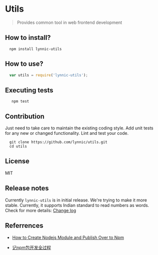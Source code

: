 Utils
===
> Provides common tool in web frontend development

## How to install?

```shell
  npm install lynnic-utils
```

## How to use?

```js
  var utils = require('lynnic-utils');
 ```

## Executing tests

```shell
   npm test
```

## Contribution

Just need to take care to maintain the existing coding style. Add unit tests for any new or changed functionality. Lint and test your code.

```shell
  git clone https://github.com/lynnic/utils.git
  cd utils
```

## License

MIT

## Release notes

Currently ```lynnic-utils``` is in initial release. We're trying to make it more stable. Currently, it supports Indian standard to read numbers as words. Check for more details: [Change log](https://github.com/lynnic/utils/blob/master/Changelog.md)


## Referrences

* [How to Create Nodejs Module and Publish Over to Npm](http://www.c-sharpcorner.com/UploadFile/g_arora/how-to-create-nodejs-module-and-publish-over-to-npm/)

* [记npm包开发全过程](http://www.cnblogs.com/xiaoheimiaoer/p/5041266.html)